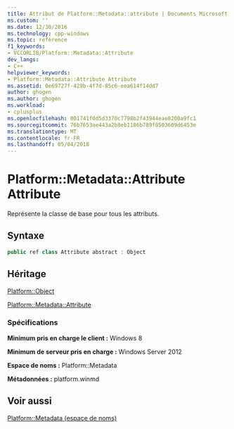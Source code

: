 ```yaml
---
title: Attribut de Platform::Metadata::attribute | Documents Microsoft
ms.custom: ''
ms.date: 12/30/2016
ms.technology: cpp-windows
ms.topic: reference
f1_keywords:
- VCCORLIB/Platform::Metadata::Attribute
dev_langs:
- C++
helpviewer_keywords:
- Platform::Metadata::Attribute Attribute
ms.assetid: 0e69727f-429b-4f7d-85c6-eea614f14dd7
author: ghogen
ms.author: ghogen
ms.workload:
- cplusplus
ms.openlocfilehash: 001741f0d5d3370c7798b2f43944eae8208a9fc1
ms.sourcegitcommit: 76b7653ae443a2b8eb1186b789f8503609d6453e
ms.translationtype: MT
ms.contentlocale: fr-FR
ms.lasthandoff: 05/04/2018
---
```

# <a name="platformmetadataattribute-attribute"></a>Platform::Metadata::Attribute Attribute
Représente la classe de base pour tous les attributs.  
  
## <a name="syntax"></a>Syntaxe  
  
```cpp  
public ref class Attribute abstract : Object  
```  
  
## <a name="inheritance"></a>Héritage  
 [Platform::Object](../cppcx/platform-object-class.md)  
  
 [Platform::Metadata::Attribute](../cppcx/platform-metadata-attribute-attribute.md)  
  
### <a name="requirements"></a>Spécifications  
 **Minimum pris en charge le client :** Windows 8  
  
 **Minimum de serveur pris en charge :** Windows Server 2012  
  
 **Espace de noms :** Platform::Metadata  
  
 **Métadonnées :** platform.winmd  
  
## <a name="see-also"></a>Voir aussi  
 [Platform::Metadata (espace de noms)](../cppcx/platform-metadata-namespace.md)